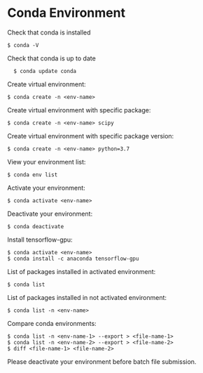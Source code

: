 # Conda Environment

Check that conda is installed

    $ conda -V

Check that conda is up to date

      $ conda update conda

Create virtual environment:

    $ conda create -n <env-name>

Create virtual environment with specific package:

    $ conda create -n <env-name> scipy

Create virtual environment with specific package version:

    $ conda create -n <env-name> python=3.7

View your environment list:

    $ conda env list

Activate your environment:

    $ conda activate <env-name>

Deactivate your environment:

    $ conda deactivate

Install tensorflow-gpu:

    $ conda activate <env-name>
    $ conda install -c anaconda tensorflow-gpu

List of packages installed in activated environment:

    $ conda list

List of packages installed in not activated environment:

    $ conda list -n <env-name>

Compare conda environments:

    $ conda list -n <env-name-1> --export > <file-name-1>
    $ conda list -n <env-name-2> --export > <file-name-2>
    $ diff <file-name-1> <file-name-2>

Please deactivate your environment before batch file submission.
